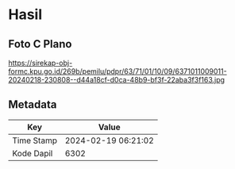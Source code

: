 # Hasil

## Foto C Plano

https://sirekap-obj-formc.kpu.go.id/269b/pemilu/pdpr/63/71/01/10/09/6371011009011-20240218-230808--d44a18cf-d0ca-48b9-bf3f-22aba3f3f163.jpg


## Metadata

| Key        | Value               |
| ---------- | ------------------- |
| Time Stamp | 2024-02-19 06:21:02 |
| Kode Dapil | 6302                |



